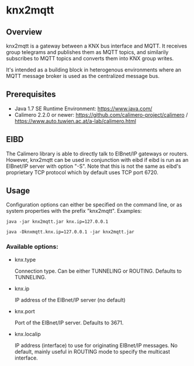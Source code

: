 knx2mqtt
========

Overview
--------

knx2mqtt is a gateway between a KNX bus interface and MQTT. It receives group telegrams and publishes them as MQTT topics, and similarily subscribes to MQTT topics and converts them into KNX group writes.

It's intended as a building block in heterogenous environments where an MQTT message broker is used as the centralized message bus.


Prerequisites
-------------

* Java 1.7 SE Runtime Environment: https://www.java.com/
* Calimero 2.2.0 or newer: https://github.com/calimero-project/calimero / https://www.auto.tuwien.ac.at/a-lab/calimero.html


EIBD
----

The Calimero library is able to directly talk to EIBnet/IP gateways or routers. However, knx2mqtt can be used in conjunction with 
eibd if eibd is run as an EIBnet/IP server with option "-S". Note that this is not the same as eibd's proprietary TCP protocol
which by default uses TCP port 6720.


Usage
-----

Configuration options can either be specified on the command line, or as system properties with the prefix "knx2mqtt".
Examples:

    java -jar knx2mqtt.jar knx.ip=127.0.0.1
    
    java -Dknxmqtt.knx.ip=127.0.0.1 -jar knx2mqtt.jar
    
### Available options:    

- knx.type

  Connection type. Can be either TUNNELING or ROUTING. Defaults to TUNNELING.

- knx.ip
  
  IP address of the EIBnet/IP server (no default)
  
- knx.port

  Port of the EIBnet/IP server. Defaults to 3671.

- knx.localip
  
  IP address (interface) to use for originating EIBnet/IP messages. No default, mainly useful
  in ROUTING mode to specify the multicast interface.
  
